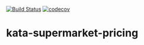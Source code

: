 [![Build Status](https://travis-ci.com/moudanihamza/kata-supermarket-pricing.svg?branch=master)](https://travis-ci.com/moudanihamza/kata-supermarket-pricing)
[![codecov](https://codecov.io/gh/moudanihamza/kata-supermarket-pricing/branch/master/graphs/badge.svg)](https://codecov.io/gh/moudanihamza/kata-supermarket-pricing)
# kata-supermarket-pricing
